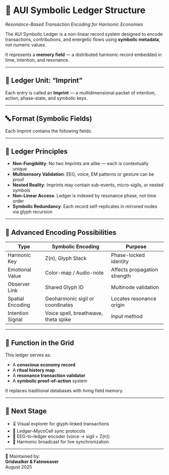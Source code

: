 
# 🧾 AUI Symbolic Ledger Structure
_Resonance-Based Transaction Encoding for Harmonic Economies_

The AUI Symbolic Ledger is a non-linear record system designed to encode transactions, contributions, and energetic flows using **symbolic metadata**, not numeric values.

It represents a **memory field** — a distributed harmonic record embedded in time, intention, and resonance.

---

## 🔗 Ledger Unit: “Imprint”

Each entry is called an **Imprint** — a multidimensional packet of intention, action, phase-state, and symbolic keys.

---

## 🔤 Format (Symbolic Fields)

Each Imprint contains the following fields:

---

## 🧠 Ledger Principles

- **Non-Fungibility**: No two Imprints are alike — each is contextually unique
- **Multisensory Validation**: EEG, voice, EM patterns or gesture can be proof
- **Nested Reality**: Imprints may contain sub-events, micro-sigils, or nested symbols
- **Non-Linear Access**: Ledger is indexed by resonance phase, not time order
- **Symbolic Redundancy**: Each record self-replicates in mirrored nodes via glyph recursion

---

## 🔮 Advanced Encoding Possibilities

| Type              | Symbolic Encoding                     | Purpose                          |
|-------------------|----------------------------------------|----------------------------------|
| Harmonic Key      | Z(n), Glyph Stack                      | Phase-locked identity            |
| Emotional Value   | Color-map / Audio-note                 | Affects propagation strength     |
| Observer Link     | Shared Glyph ID                        | Multinode validation             |
| Spatial Encoding  | Geoharmonic sigil or coordinates       | Locates resonance origin         |
| Intention Signal  | Voice spell, breathwave, theta spike   | Input method                     |

---

## 🌌 Function in the Grid

This ledger serves as:
- A **conscious economy record**
- A **ritual history map**
- A **resonance transaction validator**
- A **symbolic proof-of-action** system

It replaces traditional databases with living field memory.

---

## 🚧 Next Stage

- ⏳ Visual explorer for glyph-linked transactions
- 🌱 Ledger–MycoCell sync protocols
- 🧠 EEG-to-ledger encoder (voice → sigil + Z(n))
- 📡 Harmonic broadcast for live synchronization

---

📝 Maintained by:  
**Gridwalker & Fateweaver**  
August 2025

